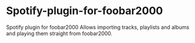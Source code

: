 # Spotify-plugin-for-foobar2000
Spotify plugin for foobar2000
Allows importing tracks, playlists and albums and playing them straight from foobar2000. 
